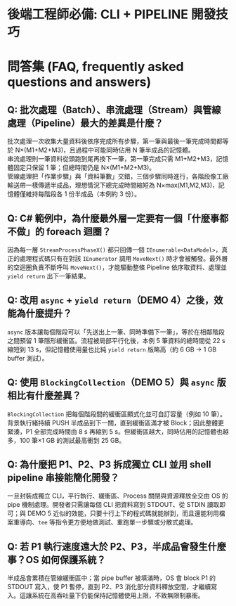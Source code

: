 # 後端工程師必備: CLI + PIPELINE 開發技巧

# 問答集 (FAQ, frequently asked questions and answers)

## Q: 批次處理（Batch）、串流處理（Stream）與管線處理（Pipeline）最大的差異是什麼？
批次處理一次收集大量資料後依序完成所有步驟，第一筆與最後一筆完成時間都等於 N×(M1+M2+M3)，且過程中可能同時佔用 N 筆半成品的記憶體。  
串流處理則一筆資料從頭跑到尾再換下一筆，第一筆完成只需 M1+M2+M3，記憶體固定只保留 1 筆；但總時間仍是 N×(M1+M2+M3)。  
管線處理把「作業步驟」與「資料筆數」交錯，三個步驟同時進行，各階段像工廠輸送帶一樣傳遞半成品，理想情況下總完成時間縮短為 N×max(M1,M2,M3)，記憶體僅維持每階段各 1 份半成品（本例約 3 份）。

## Q: C# 範例中，為什麼最外層一定要有一個「什麼事都不做」的 foreach 迴圈？
因為每一層 `StreamProcessPhaseX()` 都只回傳一個 `IEnumerable<DataModel>`，真正的處理程式碼只有在對該 `IEnumerator` 調用 `MoveNext()` 時才會被觸發。最外層的空迴圈負責不斷呼叫 `MoveNext()`，才能驅動整條 Pipeline 依序取資料、處理並 `yield return` 出下一筆結果。

## Q: 改用 `async` + `yield return`（DEMO 4）之後，效能為什麼提升？
`async` 版本讓每個階段可以「先送出上一筆、同時準備下一筆」，等於在相鄰階段之間預留 1 筆隱形緩衝區。流程被局部平行化後，本例 5 筆資料的總時間從 22 s 縮短到 13 s，但記憶體使用量也比純 `yield return` 版略高（約 6 GB → 1 GB buffer 測試）。

## Q: 使用 `BlockingCollection`（DEMO 5）與 `async` 版相比有什麼差異？
`BlockingCollection` 把每個階段間的緩衝區顯式化並可自訂容量（例如 10 筆）。背景執行緒持續 PUSH 半成品到下一關，直到緩衝區滿才被 Block；因此整體更緊湊，P1 全部完成時間由 8 s 再縮到 5 s。但緩衝區越大，同時佔用的記憶體也越多，100 筆×1 GB 的測試最高衝到 25 GB。

## Q: 為什麼把 P1、P2、P3 拆成獨立 CLI 並用 shell pipeline 串接能簡化開發？
一旦封裝成獨立 CLI，平行執行、緩衝區、Process 關閉與資源釋放全交由 OS 的 pipe 機制處理。開發者只需讓每個 CLI 把資料寫到 STDOUT、從 STDIN 讀取即可；與 DEMO 5 近似的效能，只要十行上下的程式碼就能辦到，而且還能利用檔案重導向、`tee` 等指令更方便地做測試、重跑單一步驟或分散式處理。

## Q: 若 P1 執行速度遠大於 P2、P3，半成品會發生什麼事？OS 如何保護系統？
半成品會累積在管線緩衝區中；當 pipe buffer 被填滿時，OS 會 block P1 的 STDOUT 寫入，使 P1 暫停，直到 P2、P3 消化部分資料釋放空間，才繼續寫入。這讓系統在高吞吐量下仍能保持記憶體使用上限，不致無限制暴衝。